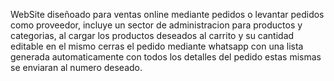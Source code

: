 WebSite diseñoado para ventas online mediante pedidos o levantar pedidos como proveedor, incluye un sector de administracion para productos y categorias, al cargar los productos deseados al carrito y su cantidad editable en el mismo cerras el pedido mediante whatsapp con una lista generada automaticamente con todos los detalles del pedido estas mismas se enviaran al numero deseado.
